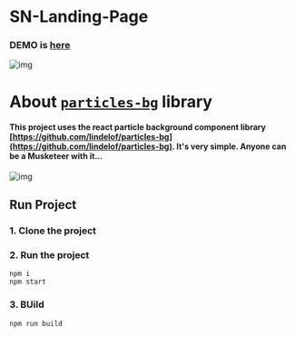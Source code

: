 # SN-Landing-Page    

### DEMO is [here](https://nordicgiant2.github.io/snlp-page/)

![img](https://github.com/nordicgiant2/sn-landing-page/blob/master/image/01.jpg?raw=true)

# About [`particles-bg`](https://github.com/lindelof/particles-bg) library
#### This project uses the react particle background component library [https://github.com/lindelof/particles-bg](https://github.com/lindelof/particles-bg). It's very simple. Anyone can be a Musketeer with it...

![img](https://github.com/lindelof/particles-bg/raw/master/image/01.jpg?raw=true)

## Run Project
### 1. Clone the project

### 2. Run the project
```shell
npm i
npm start
```
   
### 3. BUild
```shell
npm run build
```

